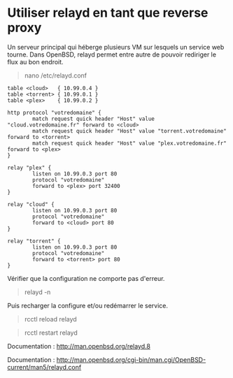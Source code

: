 # Utiliser relayd en tant que reverse proxy

Un serveur principal qui héberge plusieurs VM sur lesquels un service web tourne. Dans OpenBSD, relayd permet entre autre de pouvoir rediriger le flux au bon endroit.

> nano /etc/relayd.conf

```
table <cloud>   { 10.99.0.4 }
table <torrent> { 10.99.0.1 }
table <plex>    { 10.99.0.2 }

http protocol "votredomaine" {
        match request quick header "Host" value "cloud.votredomaine.fr" forward to <cloud>
        match request quick header "Host" value "torrent.votredomaine" forward to <torrent>
        match request quick header "Host" value "plex.votredomaine.fr" forward to <plex>
}

relay "plex" {
        listen on 10.99.0.3 port 80
        protocol "votredomaine"
        forward to <plex> port 32400
}

relay "cloud" {
        listen on 10.99.0.3 port 80
        protocol "votredomaine"
        forward to <cloud> port 80
}

relay "torrent" {
        listen on 10.99.0.3 port 80
        protocol "votredomaine"
        forward to <torrent> port 80
}
```

Vérifier que la configuration ne comporte pas d'erreur.

> relayd -n

Puis recharger la configure et/ou redémarrer le service.

> rcctl reload relayd

> rcctl restart relayd

Documentation : http://man.openbsd.org/relayd.8

Documentation : http://man.openbsd.org/cgi-bin/man.cgi/OpenBSD-current/man5/relayd.conf
